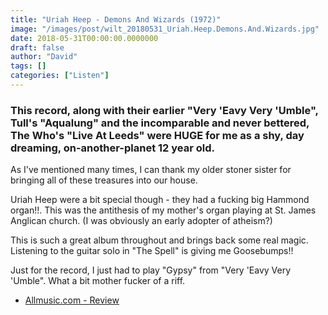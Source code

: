 ```yaml
---
title: "Uriah Heep - Demons And Wizards (1972)"
image: "/images/post/wilt_20180531_Uriah.Heep.Demons.And.Wizards.jpg"
date: 2018-05-31T00:00:00.0000000
draft: false
author: "David"
tags: []
categories: ["Listen"]
---
```

### This record, along with their earlier "Very 'Eavy Very 'Umble", Tull's "Aqualung" and the incomparable and never bettered, The Who's "Live At Leeds" were HUGE for me as a shy, day dreaming, on-another-planet 12 year old.

 As I've mentioned many times, I can thank my older stoner sister for bringing all of these treasures into our house.  
  
Uriah Heep were a bit special though - they had a fucking big Hammond organ!!. This was the antithesis of my mother's organ playing at St. James Anglican church. (I was obviously an early adopter of atheism?)  
  
This is such a great album throughout and brings back some real magic. Listening to the guitar solo in "The Spell" is giving me Goosebumps!!

 Just for the record, I just had to play "Gypsy" from "Very 'Eavy Very 'Umble". What a bit mother fucker of a riff.

-  [Allmusic.com - Review](https://www.allmusic.com/album/demons-and-wizards-mw0000198603)
